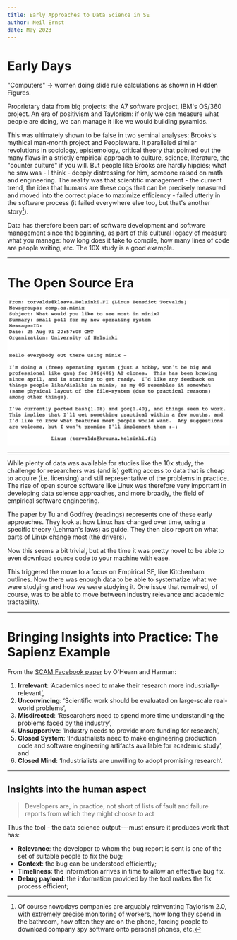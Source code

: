 ```yaml
---
title: Early Approaches to Data Science in SE
author: Neil Ernst
date: May 2023
---
```


# Early Days

"Computers" → women doing slide rule calculations as shown in Hidden Figures. 

Proprietary data from big projects: the A7 software project, IBM's OS/360 project. An era of positivism and Taylorism: if only we can measure what people are doing, we can manage it like we would building pyramids.

This was ultimately shown to be false in two seminal analyses: Brooks's mythical man-month project and Peopleware. It paralleled similar revolutions in sociology, epistemology, critical theory that pointed out the many flaws in a strictly empirical approach to culture, science, literature, the "counter culture" if you will. But people like Brooks are hardly hippies; what he saw was - I think - deeply distressing for him, someone raised on math and engineering. The reality was that scientific management - the current trend, the idea that humans are these cogs that can be precisely measured and moved into the correct place to maximize efficiency - failed utterly in the software process (it failed everywhere else too, but that's another story[^AMZ]). 

Data has therefore been part of software development and software management since the beginning, as part of this cultural legacy of measure what you manage: how long does it take to compile, how many lines of code are people writing, etc. The 10X study is a good example. 

----

# The Open Source Era

![width:400px](../images/linux.png)



----

While plenty of data was available for studies like the 10x study, the challenge for researchers was (and is) getting access to data that is cheap to acquire (i.e. licensing) and still representative of the problems in practice. The rise of open source software like Linux was therefore very important in developing data science approaches, and more broadly, the field of empirical software engineering. 

The paper by Tu and Godfrey (readings) represents one of these early approaches. They look at how Linux has changed over time, using a specific theory (Lehman's laws) as guide. They then also report on what parts of Linux change most (the drivers). 

Now this seems a bit trivial, but at the time it was pretty novel to be able to even download source code to your machine with ease. 

This triggered the move to a focus on Empirical SE, like Kitchenham outlines. Now there was enough data to be able to systematize what we were studying and how we were studying it. One issue that remained, of course, was to be able to move between industry relevance and academic tractability.

----

# Bringing Insights into Practice: The Sapienz Example

From the [SCAM Facebook paper](https://www.scinapse.io/papers/2901387825) by O'Hearn and Harman:

1. **Irrelevant**: ‘Academics need to make their research more industrially-relevant’, 
2. **Unconvincing**: ‘Scientific work should be evaluated on large-scale real-world problems’, 
3. **Misdirected**: ‘Researchers need to spend more time understanding the problems faced by the industry’, 
4. **Unsupportive**: ‘Industry needs to provide more funding for research’, 
5. **Closed** **System**: ‘Industrialists need to make engineering production code and software engineering artifacts available for academic study’, and 
6. **Closed** **Mind**: ‘Industrialists are unwilling to adopt promising research’.

----

## Insights into the human aspect

> Developers are, in practice, not short of lists of fault and failure reports from which they might choose to act

Thus the tool - the data science output---must ensure it produces work that has:

* **Relevance**: the developer to whom the bug report is sent is one of the set of suitable people to fix the bug; 
* **Context**: the bug can be understood efficiently; 
* **Timeliness**: the information arrives in time to allow an effective bug fix. 
* **Debug payload**: the information provided by the tool makes the fix process efficient;



[^AMZ]: Of course nowadays companies are arguably reinventing Taylorism 2.0, with extremely precise monitoring of workers, how long they spend in the bathroom, how often they are on the phone, forcing people to download company spy software onto personal phones, etc. 